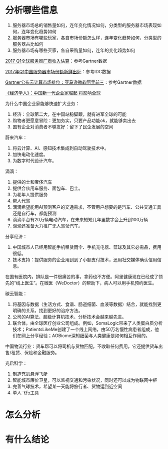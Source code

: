 # 分析哪些信息

1. 服务器市场总的销售量如何，连年变化情况如何，分类型的服务器市场表现如何，连年变化趋势如何
2. 服务器市场有哪些玩家，各自市场份额怎么样，连年变化趋势如何，分类型的服务器占比如何
3. 服务器市场有哪些买家，各自采购量如何，连年的变化趋势如何

[2017 Q1全球服务器厂商收入估算](http://www.sohu.com/a/147595704_258957)：参考Gartner数据

[2017年Q1中国服务器市场份额新鲜出炉](http://www.sohu.com/a/146739661_374240)：参考IDC数据

[Gartner公布云计算市场排位：亚马逊微软阿里前三](http://www.cnbeta.com/articles/tech/655967.htm)：参考Gartner数据

[《经济学人》：中国新一代企业家崛起 将影响全球](http://www.199it.com/archives/636963.html)

为什么中国企业家能够快速扩大业务：
1. 经济：全球第二大，在中国站稳脚跟，就有进军全球的可能
2. 购物者更愿意冒险：更加务实，只要产品功能ok，就能够卖出去
3. 国有企业对消费者不够友好：留下了民企发展的空间

蔚来汽车：
1. 将云计算、AI、感知技术集成到自动驾驶技术中。
2. 加快电动化速度。
3. 为数字时代设计汽车。

滴滴：
1. 提供的士和奢侈汽车
2. 提供合伙用车服务、面包车、巴士。
3. 为老年人提供服务
4. 帮人代驾
4. 滴滴希望能用AI预测客户的交通需求，不管用户想要的是汽车、公共交通工具还是自行车，都能预测
5. 滴滴平台有20万辆电动汽车，在未来短短几年里数字会上升到100万辆
6. 滴滴还准备大力推广无人驾驶汽车。

分享经济：
1. 中国城市人已经用智能手机租赁雨伞、手机充电器、篮球及其它必需品，费用很低。
2. 技术支持：提供服务的企业用到到了小额支付技术，还用社交媒体确认信用信息。

在国有医院内，排队是一件很痛苦的事，拿药也不方便。阿里健康现在已经成了领先的“线上医生”。在微医（WeDoctor）的帮助下，病人可以用手机预约医生。

碳云智能：
1. 将基因与数据（生活方式、食谱、肠道细菌、血液等数据）结合，就能找到更明确的关系，找到更好的治疗方法。
2. 公司的AI算法、超级计算机技术、分析技术会越来越先进。
3. 联合体，由全球医疗创业公司组成。例如，SomaLogic带来了人类蛋白质分析技术；PatientsLikeMe创建了一个线上网络，由50万名慢性病患者组成，他们在网上分享经验；AOBiome深知细菌与人类健康是如何相互作用的。

中国物流行业：货车帮可以将司机与货物匹配，不收取任何费用，它还提供货车出售/租赁、保险和金融服务。

光启科学：
1. 制造充氦悬浮飞艇
2. 智能城市廉价卫星，可以监视交通和污染状况，同时还可以成为物联网中枢
3. 完善气球技术，希望某一天能将旅行者、货物运到近空间
4. 单人飞行工具

# 怎么分析

# 有什么结论